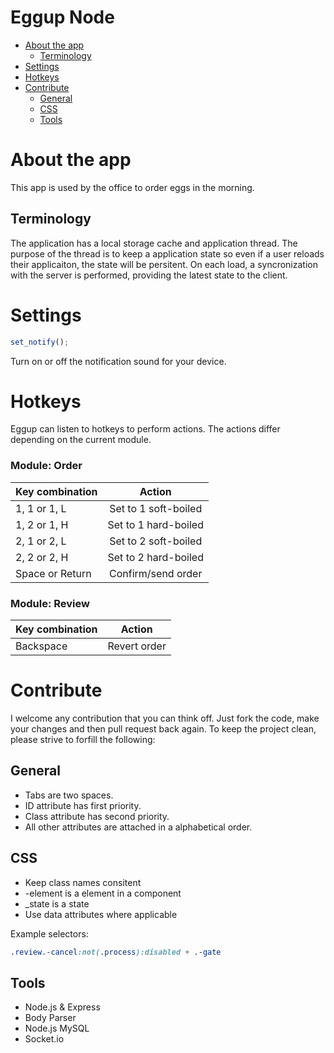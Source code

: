 Eggup Node
==========


* [About the app](#user-content-about-the-app)
  * [Terminology](#user-content-terminology)
* [Settings](#user-content-settings)
* [Hotkeys](#user-content-hotkeys)
* [Contribute](#user-content-contribute)
  * [General](#user-content-general)
  * [CSS](#user-content-js)
  * [Tools](#user-content-tools)


# About the app

This app is used by the office to order eggs in the morning.


## Terminology

The application has a local storage cache and application thread. The purpose of the thread is to keep a application state so even if a user reloads their applicaiton, the state will be persitent. On each load, a syncronization with the server is performed, providing the latest state to the client.


# Settings

```javascript
set_notify();
```
Turn on or off the notification sound for your device.


# Hotkeys

Eggup can listen to hotkeys to perform actions.
The actions differ depending on the current module.

### Module: Order

| Key combination  | Action               |
| ---------------- |:--------------------:|
| 1, 1 or 1, L     | Set to 1 soft-boiled |
| 1, 2 or 1, H     | Set to 1 hard-boiled |
| 2, 1 or 2, L     | Set to 2 soft-boiled |
| 2, 2 or 2, H     | Set to 2 hard-boiled |
| Space or Return  | Confirm/send order   |

### Module: Review

| Key combination  | Action       |
| ---------------- |:------------:|
| Backspace        | Revert order |



# Contribute

I welcome any contribution that you can think off. Just fork the code, make your changes and then pull request back again.
To keep the project clean, please strive to forfill the following:

## General

* Tabs are two spaces.
* ID attribute has first priority.
* Class attribute has second priority.
* All other attributes are attached in a alphabetical order.

## CSS

* Keep class names consitent
* -element is a element in a component
* _state is a state
* Use data attributes where applicable

Example selectors:
```css
.review.-cancel:not(.process):disabled + .-gate
```

## Tools

* Node.js & Express
* Body Parser
* Node.js MySQL
* Socket.io
